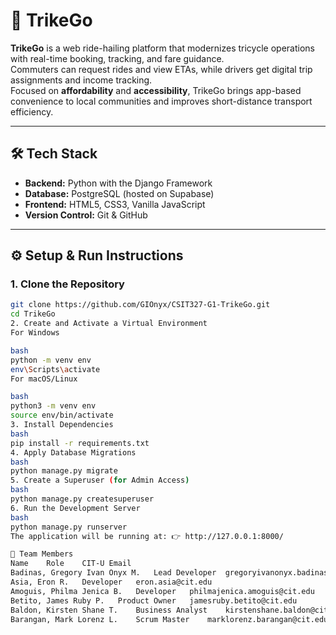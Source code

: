 # 🚖 TrikeGo

**TrikeGo** is a web ride-hailing platform that modernizes tricycle operations with real-time booking, tracking, and fare guidance.  
Commuters can request rides and view ETAs, while drivers get digital trip assignments and income tracking.  
Focused on **affordability** and **accessibility**, TrikeGo brings app-based convenience to local communities and improves short-distance transport efficiency.

---

## 🛠️ Tech Stack

- **Backend:** Python with the Django Framework  
- **Database:** PostgreSQL (hosted on Supabase)  
- **Frontend:** HTML5, CSS3, Vanilla JavaScript  
- **Version Control:** Git & GitHub  

---

## ⚙️ Setup & Run Instructions

### 1. Clone the Repository
```bash
git clone https://github.com/GIOnyx/CSIT327-G1-TrikeGo.git
cd TrikeGo
2. Create and Activate a Virtual Environment
For Windows

bash
python -m venv env
env\Scripts\activate
For macOS/Linux

bash
python3 -m venv env
source env/bin/activate
3. Install Dependencies
bash
pip install -r requirements.txt
4. Apply Database Migrations
bash
python manage.py migrate
5. Create a Superuser (for Admin Access)
bash
python manage.py createsuperuser
6. Run the Development Server
bash
python manage.py runserver
The application will be running at: 👉 http://127.0.0.1:8000/

👥 Team Members
Name	Role	CIT-U Email
Badinas, Gregory Ivan Onyx M.	Lead Developer	gregoryivanonyx.badinas@cit.edu
Asia, Eron R.	Developer	eron.asia@cit.edu
Amoguis, Philma Jenica B.	Developer	philmajenica.amoguis@cit.edu
Betito, James Ruby P.	Product Owner	jamesruby.betito@cit.edu
Baldon, Kirsten Shane T.	Business Analyst	kirstenshane.baldon@cit.edu
Barangan, Mark Lorenz L.	Scrum Master	marklorenz.barangan@cit.edu
